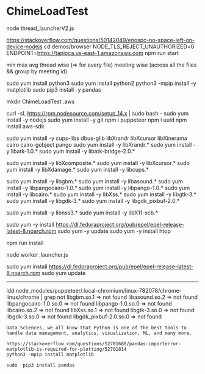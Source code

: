 # ChimeLoadTest

node thread_launcherV2.js <no of threads> <no of meetings to run>

https://stackoverflow.com/questions/50142049/enospc-no-space-left-on-device-nodejs
cd demos/browser
NODE_TLS_REJECT_UNAUTHORIZED=0 ENDPOINT=https://tapioca.us-east-1.amazonaws.com npm run start


min max avg
thread wise (=> for every file)
meeting wise (across all the files && group by meeting id)


sudo yum install python3
sudo yum install python2
python3 -mpip install -y matplotlib 
sudo  pip3 install -y pandas

mkdir ChimeLoadTest .aws

curl -sL https://rpm.nodesource.com/setup_14.x | sudo bash -
sudo yum install -y nodejs
sudo yum install -y git
npm i puppeteer
npm i uuid
npm install aws-sdk

sudo yum install -y cups-libs dbus-glib libXrandr libXcursor libXinerama cairo cairo-gobject pango
sudo yum install -y libXrandr.*
sudo yum install -y  libatk-1.0.*
sudo yum install -y  libatk-bridge-2.0.*

sudo yum install -y  libXcomposite.*
sudo yum install -y libXcursor.*
sudo yum install -y libXdamage.*
sudo yum install -y libcups.*

sudo yum install -y libgbm.* 
sudo yum install -y libasound.*
sudo yum install -y libpangocairo-1.0.*
sudo yum install -y libpango-1.0.*
sudo yum install -y libcairo.*
sudo yum install -y libXss.*
sudo yum install -y libgtk-3.*
sudo yum install -y libgdk-3.*
sudo yum install -y libgdk_pixbuf-2.0.*

sudo yum install -y libnss3.*
sudo yum install -y libX11-xcb.*


sudo yum -y install https://dl.fedoraproject.org/pub/epel/epel-release-latest-8.noarch.rpm
sudo yum -y update
sudo yum -y install htop


npm run install

node worker_launcher.js







sudo yum install https://dl.fedoraproject.org/pub/epel/epel-release-latest-8.noarch.rpm
sudo yum update


----------------------------------------
ldd node_modules/puppeteer/.local-chromium/linux-782078/chrome-linux/chrome | grep not
	libgbm.so.1 => not found
	libasound.so.2 => not found
	libpangocairo-1.0.so.0 => not found
	libpango-1.0.so.0 => not found
	libcairo.so.2 => not found
	libXss.so.1 => not found
	libgtk-3.so.0 => not found
	libgdk-3.so.0 => not found
	libgdk_pixbuf-2.0.so.0 => not found
	
	
	
	Data Sciences, we all know that Python is one of the best tools to handle data management, analytics, visualization, ML, and many more.
	
	https://stackoverflow.com/questions/52701688/pandas-importerror-matplotlib-is-required-for-plotting/52701814
	python3 -mpip install matplotlib 
	
	sudo  pip3 install pandas